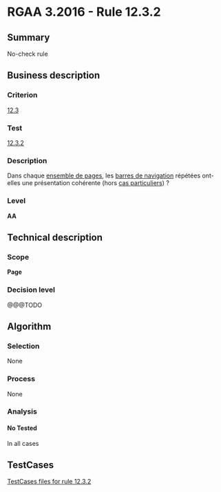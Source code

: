 # RGAA 3.2016 - Rule 12.3.2

## Summary
No-check rule


## Business description

### Criterion
[12.3](http://references.modernisation.gouv.fr/rgaa-accessibilite/criteres.html#crit-12-3)

### Test
[12.3.2](http://references.modernisation.gouv.fr/rgaa-accessibilite/criteres.html#test-12-3-2)

### Description
<div lang="fr">Dans chaque <a href="http://references.modernisation.gouv.fr/rgaa-accessibilite/glossaire.html#ensemble-de-pages">ensemble de pages</a>, les <a href="http://references.modernisation.gouv.fr/rgaa-accessibilite/glossaire.html#barre-de-navigation">barres de navigation</a> r&#xE9;p&#xE9;t&#xE9;es ont-elles une pr&#xE9;sentation coh&#xE9;rente (hors <a href="http://references.modernisation.gouv.fr/rgaa-accessibilite/cas-particuliers.html#cp-12-2,12-3" title="Cas particuliers pour le crit&#xE8;re 12.3">cas particuliers</a>)&nbsp;?</div>

### Level
**AA**


## Technical description

### Scope
**Page**

### Decision level
@@@TODO


## Algorithm

### Selection
None

### Process
None

### Analysis

#### No Tested
In all cases


##  TestCases

[TestCases files for rule 12.3.2](https://github.com/Asqatasun/Asqatasun/tree/RGAA_3.2016/rules/rules-rgaa3.2016/src/test/resources/testcases/rgaa32016/Rgaa32016Rule120302/)


